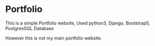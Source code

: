 # Portfolio
This is a simple Portfolio website, Used python3, Django, Bootstrap5, PostgresSQL Database 

However this is not my main portfolio website.

